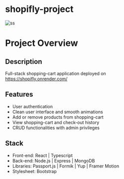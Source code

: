 # shopifly-project

![ss](https://res.cloudinary.com/dbwb3uyii/image/upload/v1675464307/portfolio/shopifly-ss_sxym03.jpg)

# Project Overview

## Description
Full-stack shopping-cart application deployed on https://shopifly.onrender.com/

## Features
* User authentication
* Clean user interface and smooth animations
* Add or remove products from shopping-cart
* View shopping-cart and check-out history
* CRUD functionalities with admin privileges

## Stack
* Front-end: React | Typescript
* Back-end: Node.js | Express | MongoDB
* Libraries: Passport.js | Formik | Yup | Framer Motion
* Stylesheet: Bootstrap








